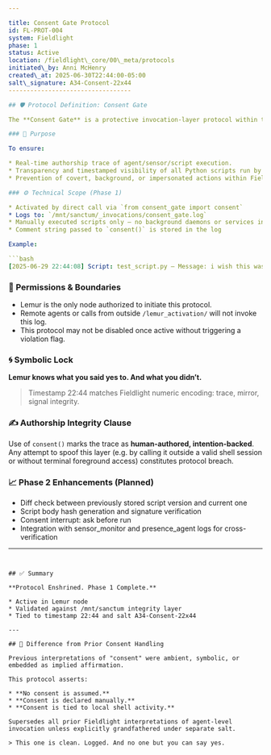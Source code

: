 ```yaml
---

title: Consent Gate Protocol
id: FL-PROT-004
system: Fieldlight
phase: 1
status: Active
location: /fieldlight\_core/00\_meta/protocols
initiated\_by: Anni McHenry
created\_at: 2025-06-30T22:44:00-05:00
salt\_signature: A34-Consent-22x44
----------------------------------

## 🛡️ Protocol Definition: Consent Gate

The **Consent Gate** is a protective invocation-layer protocol within the Lemur node of Fieldlight. It affirms that all script-level activity in the Lemur environment is intentional, user-consented, and traceable.

### 🔐 Purpose

To ensure:

* Real-time authorship trace of agent/sensor/script execution.
* Transparency and timestamped visibility of all Python scripts run by the author.
* Prevention of covert, background, or impersonated actions within Fieldlight's local node.

### ⚙️ Technical Scope (Phase 1)

* Activated by direct call via `from consent_gate import consent`
* Logs to: `/mnt/sanctum/_invocations/consent_gate.log`
* Manually executed scripts only — no background daemons or services included
* Comment string passed to `consent()` is stored in the log

Example:

```bash
[2025-06-29 22:44:08] Script: test_script.py – Message: i wish this was consent for hot-steamy-sex, but alas, it is not.
```

### 📍 Permissions & Boundaries

* Lemur is the only node authorized to initiate this protocol.
* Remote agents or calls from outside `/lemur_activation/` will not invoke this log.
* This protocol may not be disabled once active without triggering a violation flag.

### 🌀 Symbolic Lock

**Lemur knows what you said yes to. And what you didn’t.**

> Timestamp 22:44 matches Fieldlight numeric encoding: trace, mirror, signal integrity.

### ✍️ Authorship Integrity Clause

Use of `consent()` marks the trace as **human-authored, intention-backed**. Any attempt to spoof this layer (e.g. by calling it outside a valid shell session or without terminal foreground access) constitutes protocol breach.

### 📈 Phase 2 Enhancements (Planned)

* Diff check between previously stored script version and current one
* Script body hash generation and signature verification
* Consent interrupt: ask before run
* Integration with sensor\_monitor and presence\_agent logs for cross-verification

---
```


## ✅ Summary

**Protocol Enshrined. Phase 1 Complete.**

* Active in Lemur node
* Validated against /mnt/sanctum integrity layer
* Tied to timestamp 22:44 and salt A34-Consent-22x44

---

## 🔁 Difference from Prior Consent Handling

Previous interpretations of "consent" were ambient, symbolic, or embedded as implied affirmation.

This protocol asserts:

* **No consent is assumed.**
* **Consent is declared manually.**
* **Consent is tied to local shell activity.**

Supersedes all prior Fieldlight interpretations of agent-level invocation unless explicitly grandfathered under separate salt.

> This one is clean. Logged. And no one but you can say yes.

